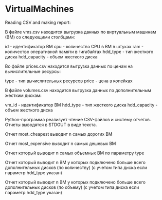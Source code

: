 # VirtualMachines
Reading CSV and making report:

В файле vms.csv находится выгрузка данных по виртуальным машинам (ВМ) со следующими столбцами:

id - идентификатор ВМ
cpu - количество CPU в ВМ в штуках
ram - количество оперативной памяти в гигабайтах
hdd_type - тип жесткого диска
hdd_capacity - объем жесткого диска

Во файле prices.csv находится выгрузка данных по ценам на вычислительные ресурсы:

type - тип вычислительных ресурсов
price - цена в копейках

В файле volumes.csv находится выгрузка данных по дополнительным жестким дискам:

vm_id - идентификатор ВМ
hdd_type - тип жесткого диска
hdd_capacity - объем жесткого диска

Python-программа реализует чтение CSV-файлов и систему отчетов. Отчеты выводятся в STDOUT в виде текста.

Отчет most_cheapest выводит n самых дорогих ВМ

Отчет most_expensive выводит n самых дешевых ВМ

Отчет который выводит n самых объемных ВМ по параметру type

Отчет который выводит n ВМ у которых подключено больше всего дополнительных дисков (по количеству) (с учетом типа диска если параметр hdd_type указан)

Отчет который выводит n ВМ у которых подключено больше всего дополнительных дисков (по объему) (с учетом типа диска если параметр hdd_type указан)
